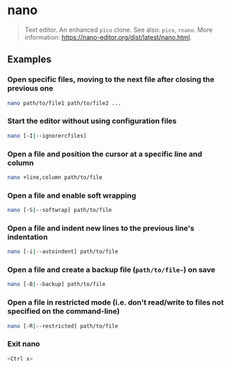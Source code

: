# nano

> Text editor. An enhanced `pico` clone. See also: `pico`, `rnano`. More information: <https://nano-editor.org/dist/latest/nano.html>.

## Examples

### Open specific files, moving to the next file after closing the previous one

```bash
nano path/to/file1 path/to/file2 ...
```

### Start the editor without using configuration files

```bash
nano [-I|--ignorercfiles]
```

### Open a file and position the cursor at a specific line and column

```bash
nano +line,column path/to/file
```

### Open a file and enable soft wrapping

```bash
nano [-S|--softwrap] path/to/file
```

### Open a file and indent new lines to the previous line's indentation

```bash
nano [-i|--autoindent] path/to/file
```

### Open a file and create a backup file (`path/to/file~`) on save

```bash
nano [-B|--backup] path/to/file
```

### Open a file in restricted mode (i.e. don't read/write to files not specified on the command-line)

```bash
nano [-R|--restricted] path/to/file
```

### Exit nano

```bash
<Ctrl x>
```
